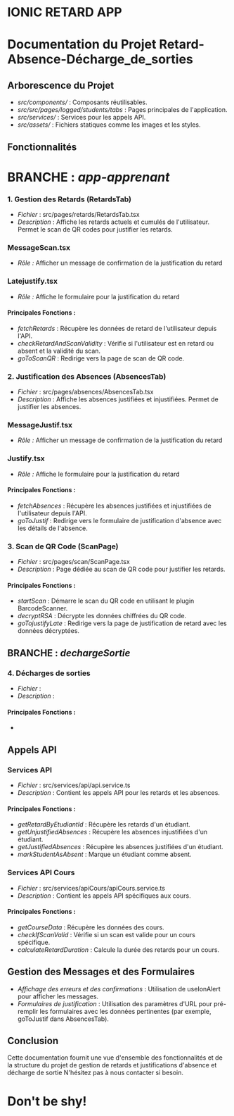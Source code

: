 # IONIC RETARD APP
# Documentation du Projet Retard-Absence-Décharge_de_sorties

## Arborescence du Projet

- *src/components/* : Composants réutilisables.
- *src/src/pages/logged/students/tabs* : Pages principales de l'application.
- *src/services/* : Services pour les appels API.
- *src/assets/* : Fichiers statiques comme les images et les styles.

## Fonctionnalités
# BRANCHE : *app-apprenant*

### 1. Gestion des Retards (RetardsTab)

- *Fichier* : src/pages/retards/RetardsTab.tsx
- *Description* : Affiche les retards actuels et cumulés de l'utilisateur. Permet le scan de QR codes pour justifier les retards.

### MessageScan.tsx
- *Rôle :* Afficher un message de confirmation de la justification du retard

### Latejustify.tsx
- *Rôle :* Affiche le formulaire pour la justification du retard

#### Principales Fonctions :

- *fetchRetards* : Récupère les données de retard de l'utilisateur depuis l'API.
- *checkRetardAndScanValidity* : Vérifie si l'utilisateur est en retard ou absent et la validité du scan.
- *goToScanQR* : Redirige vers la page de scan de QR code.

### 2. Justification des Absences (AbsencesTab)

- *Fichier* : src/pages/absences/AbsencesTab.tsx
- *Description* : Affiche les absences justifiées et injustifiées. Permet de justifier les absences.
### MessageJustif.tsx
- *Rôle :* Afficher un message de confirmation de la justification du retard

### Justify.tsx
- *Rôle :* Affiche le formulaire pour la justification du retard
#### Principales Fonctions :

- *fetchAbsences* : Récupère les absences justifiées et injustifiées de l'utilisateur depuis l'API.
- *goToJustif* : Redirige vers le formulaire de justification d'absence avec les détails de l'absence.

### 3. Scan de QR Code (ScanPage)

- *Fichier* : src/pages/scan/ScanPage.tsx
- *Description* : Page dédiée au scan de QR code pour justifier les retards.

#### Principales Fonctions :

- *startScan* : Démarre le scan du QR code en utilisant le plugin BarcodeScanner.
- *decryptRSA* : Décrypte les données chiffrées du QR code.
- *goTojustifyLate* : Redirige vers la page de justification de retard avec les données décryptées.

## BRANCHE : *dechargeSortie*

### 4. Décharges de sorties
- *Fichier* : 
- *Description* : 

#### Principales Fonctions :
- 


## Appels API

### Services API

- *Fichier* : src/services/api/api.service.ts
- *Description* : Contient les appels API pour les retards et les absences.

#### Principales Fonctions :

- *getRetardByEtudiantId* : Récupère les retards d'un étudiant.
- *getUnjustifiedAbsences* : Récupère les absences injustifiées d'un étudiant.
- *getJustifiedAbsences* : Récupère les absences justifiées d'un étudiant.
- *markStudentAsAbsent* : Marque un étudiant comme absent.

### Services API Cours

- *Fichier* : src/services/apiCours/apiCours.service.ts
- *Description* : Contient les appels API spécifiques aux cours.

#### Principales Fonctions :

- *getCourseData* : Récupère les données des cours.
- *checkIfScanValid* : Vérifie si un scan est valide pour un cours spécifique.
- *calculateRetardDuration* : Calcule la durée des retards pour un cours.

## Gestion des Messages et des Formulaires

- *Affichage des erreurs et des confirmations* : Utilisation de useIonAlert pour afficher les messages.
- *Formulaires de justification* : Utilisation des paramètres d'URL pour pré-remplir les formulaires avec les données pertinentes (par exemple, goToJustif dans AbsencesTab).

## Conclusion
Cette documentation fournit une vue d'ensemble des fonctionnalités et de la structure du projet de gestion de retards et justifications d'absence et décharge de sortie
N'hésitez pas à nous contacter si besoin.
# Don't be shy!

